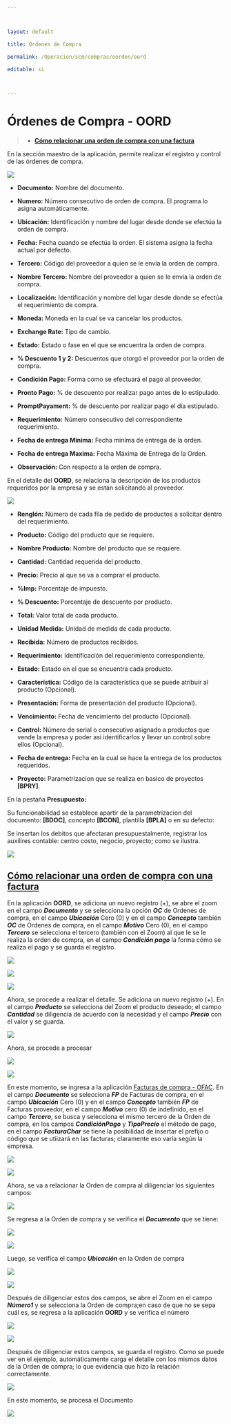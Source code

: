 ---

layout: default
title: Ordenes de Compra
permalink: /Operacion/scm/compras/oorden/oord
editable: si

---



# Órdenes de Compra - OORD

>+ [**Cómo relacionar una orden de compra con una factura**](http://docs.oasiscom.com/Operacion/scm/compras/oorden/oord#cómo-relacionar-una-orden-de-compra-con-una-factura)


En la sección maestro de la aplicación, permite realizar el registro y control de las órdenes de compra.  

![](oord1.png)

+ **Documento:** Nombre del documento.  
+ **Numero:** Número consecutivo de orden de compra. El programa lo asigna automáticamente.  
+ **Ubicación:** Identificación y nombre del lugar desde donde se efectúa la orden de compra.   
+ **Fecha:** Fecha cuando se efectúa la orden. El sistema asigna la fecha actual por defecto.  
+ **Tercero:** Código del proveedor a quien se le envía la orden de compra.  
+ **Nombre Tercero:** Nombre del proveedor a quien se le envía la orden de compra. 
+ **Localización:** Identificación y nombre del lugar desde donde se efectúa el requerimiento de compra.  
+ **Moneda:** Moneda en la cual se va cancelar los productos.  
+ **Exchange Rate:** Tipo de cambio.  
+ **Estado:** Estado o fase en el que se encuentra la orden de compra.  
+ **% Descuento 1 y 2:** Descuentos que otorgó el proveedor por la orden de compra.  
+ **Condición Pago:** Forma como se efectuará el pago al proveedor.  
+ **Pronto Pago:** % de descuento por realizar pago antes de lo estipulado.  
+ **PromptPayament:** % de descuento por realizar pago el día estipulado.  
+ **Requerimiento:** Número consecutivo del correspondiente requerimiento.  
+ **Fecha de entrega Minima:** Fecha minima de entrega de la orden.  
+ **Fecha de entrega Maxima:** Fecha Máxima de Entrega de la Orden.  
+ **Observación:** Con respecto a la orden de compra.  



En el detalle del **OORD**, se relaciona la descripción de los productos requeridos por la empresa y se están solicitando al proveedor.  



![](oord2.png)



+ **Renglón:** Número de cada fila de pedido de productos a solicitar dentro del requerimiento.  
+ **Producto:** Código del producto que se requiere.  
+ **Nombre Producto:** Nombre del producto que se requiere.  
+ **Cantidad:** Cantidad requerida del producto.  
+ **Precio:** Precio al que se va a comprar el producto.  
+ **%Imp:** Porcentaje de impuesto.  
+ **% Descuento:** Porcentaje de descuento por producto.  
+ **Total:** Valor total de cada producto.  
+ **Unidad Medida:** Unidad de medida de cada producto.  
+ **Recibida:** Número de productos recibidos.  
+ **Requerimiento:** Identificación del requerimiento correspondiente.  
+ **Estado:**	Estado en el que se encuentra cada producto.  
+ **Característica:** Código de la característica que se puede atribuir al producto (Opcional).  
+ **Presentación:** Forma de presentación del producto (Opcional).  
+ **Vencimiento:** Fecha de vencimiento del producto (Opcional).  
+ **Control:** Número de serial o consecutivo asignado a productos que vende la empresa y poder así identificarlos y llevar un control sobre ellos (Opcional).  
+ **Fecha de entrega:** Fecha en la cual se hace la entrega de los productos requeridos.  
+ **Proyecto:** Parametrizacion que se realiza en basico de proyectos **[BPRY]**.  




En la pestaña **Presupuesto:**  

Su funcionabilidad se establece apartir de la parametrizacion del documento: **[BDOC]**, concepto **[BCON]**, plantilla **[BPLA]** o en su defecto: 

 Se insertan los debitos que afectaran presupuestalmente, registrar los auxilires contable: centro costo, negocio, proyecto; como se ilustra.  

 

 ![](oord3.png)  
 
 
## [**Cómo relacionar una orden de compra con una factura**](http://docs.oasiscom.com/Operacion/scm/compras/oorden/oord#cómo-relacionar-una-orden-de-compra-con-una-factura)  
 
 En la aplicación **OORD**, se adiciona un nuevo registro (+), se abre el zoom en el campo **_Documento_** y se selecciona la opción **_OC_** de Ordenes de compra, en el campo **_Ubicación_** Cero (0) y en el campo **_Concepto_** también **_OC_** de Ordenes de compra, en el campo **_Motivo_** Cero (0), en el campo **_Tercero_** se selecciona el tercero (también con el Zoom) al que le se le realiza la orden de compra, en el campo **_Condición pago_** la forma cómo se realiza el pago y se guarda el registro.  
 
 
![](oord4.png)  

![](oord5.png)  

![](oord.png)  


Ahora, se procede a realizar el detalle.  Se adiciona un nuevo registro (+).  En el campo **_Producto_** se selecciona del Zoom el producto deseado; el campo **_Cantidad_** se diligencia de acuerdo con la necesidad y el campo **_Precio_** con el valor y se guarda.  


![](oord6.png)  

Ahora, se procede a procesar  

![](oord7.png)  

![](oord8.png)  

En este momento, se ingresa a la aplicación [Facturas de compra - OFAC](http://docs.oasiscom.com/Operacion/scm/compras/ofactura/ofac).  En el campo **_Documento_** se selecciona **_FP_** de Facturas de compra, en el campo **_Ubicación_** Cero (0) y en el campo **_Concepto_** también **_FP_** de Facturas proveedor, en el campo **_Motivo_** cero (0) de indefinido, en el campo **_Tercero_**, se busca y selecciona el mismo tercero de la Orden de compra, en los campos **_CondiciónPago_** y **_TipoPrecio_** el método de pago, en el campo **_FacturaChar_** se tiene la posibilidad de insertar el prefijo o código que se utiizará en las facturas; claramente eso varía según la empresa.  

![](oord9.png)  

![](oord10.png)

Ahora, se va a relacionar la Orden de compra al diligenciar los siguientes campos:  

![](oord11.png)  

Se regresa a la Orden de compra y se verifica el **_Documento_** que se tiene:  

![](oord12.png)  

![](oord13.png)

Luego, se verifica el campo **_Ubicación_** en la Orden de compra  

![](oord14.png)  

![](oord15.png)

Después de diligenciar estos dos campos, se abre el Zoom en el campo **_Número1_** y se selecciona la Orden de compra;en caso de que no se sepa cuál es, se regresa a la aplicación **OORD** y se verifica el número  

![](oord16.png)  

![](oord17.png)

Después de diligenciar estos campos, se guarda el registro.  Como se puede ver en el ejemplo, automáticamente carga el detalle con los mismos datos de la Orden de compra; lo que evidencia que hizo la relación correctamente.  

![](oord18.png)  

En este momento, se procesa el Documento


![](oord19.png)





















